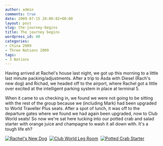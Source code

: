 ```yaml
---
author: admin
comments: true
date: 2009-07-15 20:00:02+00:00
layout: post
slug: the-journey-begins
title: The journey begins
wordpress_id: 40
categories:
- China 2009
- Three Nations 2009
tags:
- 3 Nations
---
```


Having arrived at Rachel's house last night, we got up this morning to a little last minute packing/adjustments. After a trip to Asda with Diesel (Rach's new dog) and Richad, we headed off to the airport, where Rachel got a little over excited at the intelligent parking system in place at terminal 5.

When it came to us checking in, we found we were not going to be sitting with the rest of the group because we (including Mark) had been upgraded to World Traveller Plus seats. After a spot of lunch, it was off to the departure gates where we found we had again been upgraded, now to Club World seats! So now we're sat here tucking into our potted crab and salad starter with orange juice and champagne to wash it all down with. It's a tough life eh?<!-- more -->


[![Rachel's New Dog](http://travel.perry-online.me.uk/files/2009/07/IMG_0504-150x150.jpg)](http://travel.perry-online.me.uk/trips/china09/the-journey-begins/attachment/img_0504/)  [![Club World Leg Room](http://travel.perry-online.me.uk/files/2009/07/IMG_0508-150x150.jpg)](http://travel.perry-online.me.uk/trips/china09/the-journey-begins/attachment/img_0508/)  [![Potted Crab Starter](http://travel.perry-online.me.uk/files/2009/07/IMG_0514-150x150.jpg)](http://travel.perry-online.me.uk/trips/china09/the-journey-begins/attachment/img_0514/)
